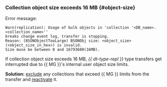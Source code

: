 ### Collection object size exceeds 16 MB {#object-size}

Error message:

```text
Warn(replication): Usage of bulk objects in 'collection '<DB_name>.<collection_name>''
breaks change event log, transfer is stopping.
Reason: (BSONObjectTooLarge) BSONObj size: <object_size> (<object_size_in_hex>) is invalid.
Size muse be between 0 and 16793600(16MB).
```

If collection object size exceeds 16 MB, _{{ dt-type-repl }}_ type transfers get interrupted due to {{ MG }}'s internal user object size limits.

**Solution:** [exclude](../../../../data-transfer/operations/endpoint/source/mongodb.md) any collections that exceed {{ MG }} limits from the transfer and [reactivate](../../../../data-transfer/operations/transfer.md#activate) it.
